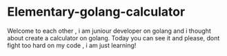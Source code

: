 # Elementary-golang-calculator
Welcome to each other , i am juniour developer on golang and i thought about create a calculator on golang. Today you can see it and please, dont fight too hard on my code , i am just learning!
